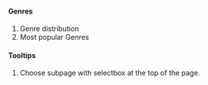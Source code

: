 #### Genres

1. Genre distribution
2. Most popular Genres

#### Tooltips

1. Choose subpage with selectbox at the top of the page.